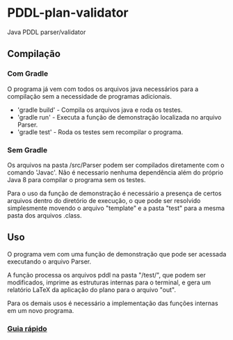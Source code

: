 # PDDL-plan-validator
Java PDDL parser/validator

## Compilação 

### Com Gradle 

 O programa já vem com todos os arquivos java necessários para a compilação sem a necessidade de programas adicionais. 
 * 'gradle build' - Compila os arquivos java e roda os testes. 
 * 'gradle run'   - Executa a função de demonstração localizada no arquivo Parser.
 * 'gradle test'  - Roda os testes sem recompilar o programa. 


### Sem Gradle 

 Os arquivos na pasta /src/Parser podem ser compilados diretamente com o comando 'Javac'. Não é necessario nenhuma dependência além do próprio Java 8 para compilar o programa sem os testes. 
 
 Para o uso da função de demonstração é necessário a presença de certos arquivos dentro do diretório de execução, o que pode ser resolvido simplesmente movendo o arquivo "template" e a pasta "test" para a mesma pasta dos arquivos .class. 
 
## Uso 

 O programa vem com uma função de demonstração que pode ser acessada executando o arquivo Parser. 
 
 A função processa os arquivos pddl na pasta "/test/", que podem ser modificados, imprime as estruturas internas para o terminal, e gera um relatório LaTeX da aplicação do plano para o arquivo "out".

Para os demais usos é necessário a implementação das funções internas em um novo programa. 

### [Guia rápido](https://github.com/smart-pucrs/PDDL-plan-validator/wiki/aux)
